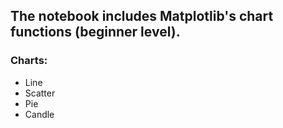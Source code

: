 ## The notebook includes Matplotlib's chart functions (beginner level).

### Charts:

- Line
- Scatter
- Pie
- Candle
